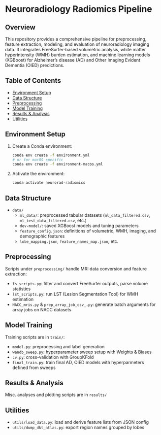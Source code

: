 # Neuroradiology Radiomics Pipeline

## Overview
This repository provides a comprehensive pipeline for preprocessing, feature extraction, modeling, and evaluation of neuroradiology imaging data. It integrates FreeSurfer-based volumetric analysis, white matter hyperintensity (WMH) burden estimation, and machine learning models (XGBoost) for Alzheimer’s disease (AD) and Other Imaging Evident Dementia (OIED) predictions.

## Table of Contents
- [Environment Setup](#environment-setup)
- [Data Structure](#data-structure)
- [Preprocessing](#preprocessing)
- [Model Training](#model-training)
- [Results & Analysis](#results--analysis)
- [Utilities](#utilities)

## Environment Setup
1. Create a Conda environment:
   ```bash
   conda env create -f environment.yml
   # or for macOS specific
   conda env create -f environment-macos.yml
   ```
2. Activate the environment:
   ```bash
   conda activate neurorad-radiomics
   ```

## Data Structure
- `data/`
  - `ml_data/`: preprocessed tabular datasets (`ml_data_filtered.csv`, `ml_test_data_filtered.csv`, etc.)
  - `dev-model/`: saved XGBoost models and tuning parameters
  - `feature_config.json`: definitions of volumetric, WMH, imaging, and demographic features
  - `lobe_mapping.json`, `feature_names_map.json`, etc.

## Preprocessing
Scripts under `preprocessing/` handle MRI data conversion and feature extraction:
- `fs_scripts.py`: filter and convert FreeSurfer outputs, parse volume statistics
- `lst_scripts.py`: run LST (Lesion Segmentation Tool) for WMH estimation
- `NACC_mris.py` & `prep_array_job_csv_.py`: generate batch arguments for array jobs on NACC datasets

## Model Training
Training scripts are in `train/`:
- `model.py`: preprocessing and label generation
- `wandb_sweep.py`: hyperparameter sweep setup with Weights & Biases
- `cv.py`: cross-validation with GroupKFold
- `final_train.py`: train final AD, OIED models with hyperparmeters defined from sweeps

## Results & Analysis
Misc. analyses and plotting scripts are in `results/`

## Utilities
- `utils/load_data.py`: load and derive feature lists from JSON config
- `utils/dump_dkt_atlas.py`: export region names grouped by lobes
